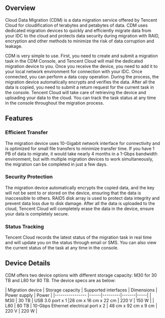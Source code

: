 

## Overview
Cloud Data Migration (CDM) is a data migration service offered by Tencent Cloud for cloudification of terabytes and petabytes of data. CDM uses dedicated migration devices to quickly and efficiently migrate data from your IDC to the cloud and protects data security during migration with RAID, encryption and other methods to minimize the risk of data corruption and leakage.

CDM is very simple to use. First, you need to create and submit a migration task in the CDM Console, and Tencent Cloud will mail the dedicated migration device to you. Once you receive the device, you need to add it to your local network environment for connection with your IDC. Once connected, you can perform a data copy operation. During the process, the migration device automatically encrypts and verifies the data. After all the data is copied, you need to submit a return request for the current task in the console. Tencent Cloud will take care of retrieving the device and uploading your data to the cloud. You can track the task status at any time in the console throughout the migration process.


## Features

### Efficient Transfer
The migration device uses 10-Gigabit network interface for connectivity and is optimized for small file transfers to minimize transfer time. If you have 1 PB of data to migrate, it would take nearly 4 months in a 1-Gbps bandwidth environment, but with multiple migration devices to work simultaneously, the migration can be completed in just a few days.


### Security Protection

The migration device automatically encrypts the copied data, and the key will not be sent to or stored on the device, ensuring that the data is inaccessible to others. RAID5 disk array is used to protect data integrity and prevent data loss due to disk damage. After all the data is uploaded to the cloud, Tencent Cloud will completely erase the data in the device, ensure your data is completely secure.



### Status Tracking

Tencent Cloud records the latest status of the migration task in real time and will update you on the status through email or SMS. You can also view the current status of the task at any time in the console.




## Device Details

CDM offers two device options with different storage capacity: M30 for 30 TB and L80 for 80 TB. The device specs are as below:

| Migration device | Storage capacity | Supported interfaces | Dimensions | Power supply | Power |
|---------------- |------|---------|-------|-----|
| M30 | 30 TB | USB 3.0 port x 1 |28 cm x 16 cm x 22 cm | 220 V | 150 W |
| L80 | 80 TB | 10-Gbps Ethernet electrical port x 2 | 48 cm x 92 cm x 9 cm | 220 V | 220 W |






